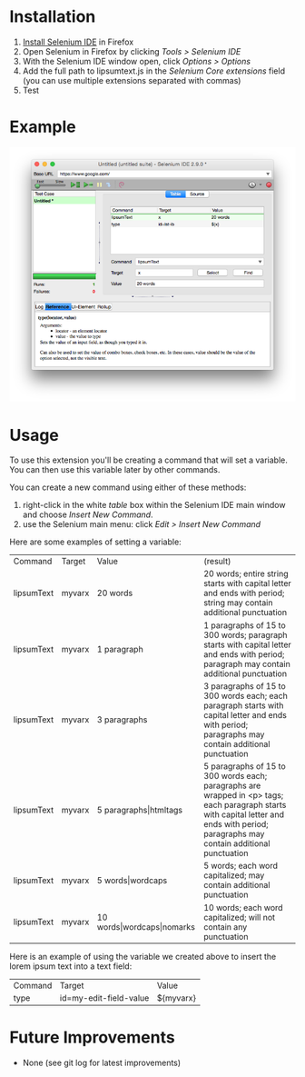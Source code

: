 # Installation
1. [Install Selenium IDE](http://seleniumhq.org/) in Firefox
1. Open Selenium in Firefox by clicking *Tools > Selenium IDE*
1. With the Selenium IDE window open, click *Options > Options*
1. Add the full path to lipsumtext.js in the *Selenium Core extensions* field (you can use multiple extensions separated with commas)
1. Test

# Example
![Example](https://raw.githubusercontent.com/agileadam/selenium-lipsumtext/master/example1.png)
    
# Usage
To use this extension you'll be creating a command that will set a variable. You can then use this variable later by other commands.

You can create a new command using either of these methods:

1. right-click in the white *table* box within the Selenium IDE main window and choose *Insert New Command*.
1. use the Selenium main menu: click *Edit > Insert New Command*

Here are some examples of setting a variable:

<table>
	<tr>
		<td>Command</td>
		<td>Target</td>
		<td>Value</td>
		<td>(result)</td>
	</tr>
	<tr>
		<td>lipsumText</td>
		<td>myvarx</td>
		<td>20 words</td>
		<td>20 words; entire string starts with capital letter and ends with period; string may contain additional punctuation</td>
	</tr>
	<tr>
		<td>lipsumText</td>
		<td>myvarx</td>
		<td>1 paragraph</td>
		<td>1 paragraphs of 15 to 300 words; paragraph starts with capital letter and ends with period; paragraph may contain additional punctuation</td>
	</tr>
	<tr>
		<td>lipsumText</td>
		<td>myvarx</td>
		<td>3 paragraphs</td>
		<td>3 paragraphs of 15 to 300 words each; each paragraph starts with capital letter and ends with period; paragraphs may contain additional punctuation</td>
	</tr>
	<tr>
		<td>lipsumText</td>
		<td>myvarx</td>
		<td>5 paragraphs|htmltags</td>
		<td>5 paragraphs of 15 to 300 words each; paragraphs are wrapped in &lt;p&gt; tags; each paragraph starts with capital letter and ends with period; paragraphs may contain additional punctuation</td>
	</tr>
	<tr>
		<td>lipsumText</td>
		<td>myvarx</td>
		<td>5 words|wordcaps</td>
		<td>5 words; each word capitalized; may contain additional punctuation</td>
	</tr>
	<tr>
		<td>lipsumText</td>
		<td>myvarx</td>
		<td>10 words|wordcaps|nomarks</td>
		<td>10 words; each word capitalized; will not contain any punctuation</td>
	</tr>
</table>

Here is an example of using the variable we created above to insert the lorem ipsum text into a text field:

<table>
	<tr>
		<td>Command</td>
		<td>Target</td>
		<td>Value</td>
	</tr>
	<tr>
		<td>type</td>
		<td>id=my-edit-field-value</td>
		<td>${myvarx}</td>
	</tr>
</table>

# Future Improvements
- None (see git log for latest improvements)

